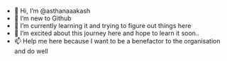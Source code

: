 - 👋 Hi, I’m @asthanaaakash
- 👀 I’m new to Github
- 🌱 I’m currently learning it and trying to figure out things here
- 💞️ I’m excited about this journey here and hope to learn it soon..
- 📫 Help me here because I want to be a benefactor to the organisation and do well 

<!---
asthanaaakash/asthanaaakash is a ✨ special ✨ repository because its `README.md` (this file) appears on your GitHub profile.
You can click the Preview link to take a look at your changes.
--->
